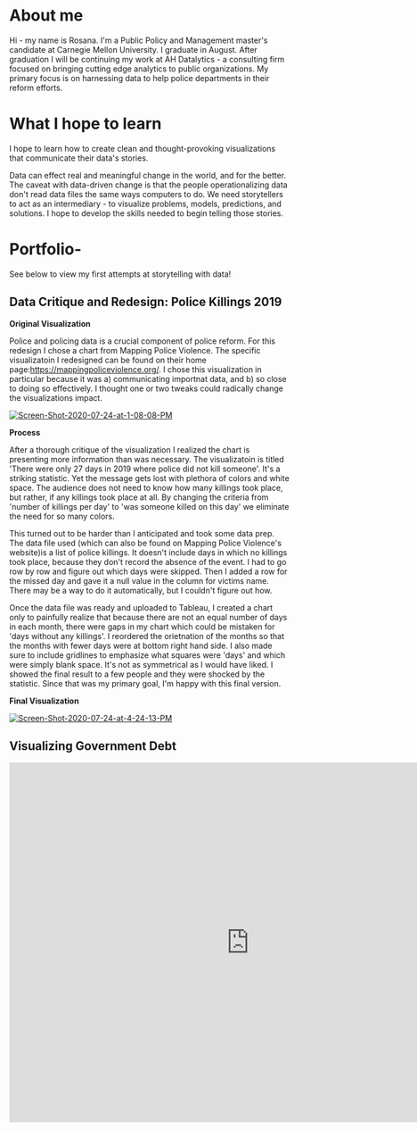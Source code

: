# About me 
Hi - my name is Rosana. I'm a Public Policy and Management master's candidate at Carnegie Mellon University. I graduate in August. After graduation I will be continuing my work at AH Datalytics - a consulting firm focused on bringing cutting edge analytics to public organizations. My primary focus is on harnessing data to help police departments in their reform efforts. 

# What I hope to learn 
I hope to learn how to create clean and thought-provoking visualizations that communicate their data's stories. 

Data can effect real and meaningful change in the world, and for the better. The caveat with data-driven change is that the people operationalizing data don't read data files the same ways computers to do. We need storytellers to act as an intermediary - to visualize problems, models, predictions, and solutions. I hope to develop the skills needed to begin telling those stories. 

# Portfolio-
See below to view my first attempts at storytelling with data!
## Data Critique and Redesign: Police Killings 2019 
  **Original Visualization**

  Police and policing data is a crucial component of police reform. For this redesign I chose a chart from Mapping Police Violence. The specific visualizatoin I    redesigned can be found on their home page:https://mappingpoliceviolence.org/. I chose this visualization in particular because it was a) communicating importnat data, and b) so close to doing so effectively. I thought one or two tweaks could radically change the visualizations impact. 
 

 
 <a href="https://ibb.co/BqyvyhZ"><img src="https://i.ibb.co/yW6K6zy/Screen-Shot-2020-07-24-at-1-08-08-PM.png" alt="Screen-Shot-2020-07-24-at-1-08-08-PM" border="0"></a>

  **Process**
  
  After a thorough critique of the visualization I realized the chart is presenting more information than was necessary. The visualizatoin is titled 'There were only 27 days in 2019 where police did not kill someone'. It's a striking statistic. Yet the message gets lost with plethora of colors and white space. The audience does not need to know how many killings took place, but rather, if any killings took place at all. By changing the criteria from 'number of killings per day' to 'was someone killed on this day' we eliminate the need for so many colors. 
  
  This turned out to be harder than I anticipated and took some data prep. The data file used (which can also be found on Mapping Police Violence's website)is a list of police killings. It doesn't include days in which no killings took place, because they don't record the absence of the event. I had to go row by row and figure out which days were skipped. Then I added a row for the missed day and gave it a null value in the column for victims name. There may be a way to do it automatically, but I couldn't figure out how. 
 
 Once the data file was ready and uploaded to Tableau, I created a chart only to painfully realize that because there are not an equal number of days in each month, there were gaps in my chart which could be mistaken for 'days without any killings'. I reordered the orietnation of the months so that the months with fewer days were at bottom right hand side. I also made sure to include gridlines to emphasize what squares were 'days' and which were simply blank space. It's not as symmetrical as I would have liked. I showed the final result to a few people and they were shocked by the statistic. Since that was my primary goal, I'm happy with this final version. 
  
  
  **Final Visualization**
  
  <a href="https://ibb.co/fG0NCNs"><img src="https://i.ibb.co/7NypGpq/Screen-Shot-2020-07-24-at-4-24-13-PM.png" alt="Screen-Shot-2020-07-24-at-4-24-13-PM" border="0"></a>


## Visualizing Government Debt

<iframe src="https://data.oecd.org/chart/62iY" width="860" height="645" style="border: 0" mozallowfullscreen="true" webkitallowfullscreen="true" allowfullscreen="true"><a href="https://data.oecd.org/chart/62iY" target="_blank">OECD Chart: General government debt, Total, % of GDP, Annual, 2018</a></iframe>


<div class="flourish-embed flourish-chart" data-src="visualisation/3280777" data-url="https://flo.uri.sh/visualisation/3280777/embed"><script src="https://public.flourish.studio/resources/embed.js"></script></div>



